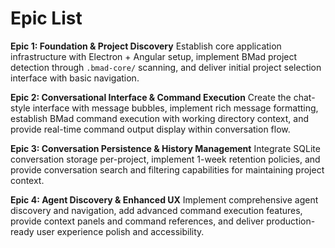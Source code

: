 # Epic List

**Epic 1: Foundation & Project Discovery**
Establish core application infrastructure with Electron + Angular setup, implement BMad project detection through `.bmad-core/` scanning, and deliver initial project selection interface with basic navigation.

**Epic 2: Conversational Interface & Command Execution**
Create the chat-style interface with message bubbles, implement rich message formatting, establish BMad command execution with working directory context, and provide real-time command output display within conversation flow.

**Epic 3: Conversation Persistence & History Management**
Integrate SQLite conversation storage per-project, implement 1-week retention policies, and provide conversation search and filtering capabilities for maintaining project context.

**Epic 4: Agent Discovery & Enhanced UX**
Implement comprehensive agent discovery and navigation, add advanced command execution features, provide context panels and command references, and deliver production-ready user experience polish and accessibility.
